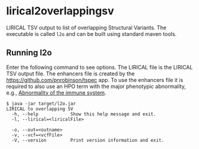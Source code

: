 # lirical2overlappingsv
LIRICAL TSV output to list of overlapping Structural Variants.
The executable is called ``l2o`` and can be built using standard
maven tools.



## Running l2o

Enter the following command to see options. The LIRICAL file is the 
LIRICAL TSV output file. The enhancers file is created by the
https://github.com/pnrobinson/tspec app. To use the enhancers file
it is required to also use an HPO term with the major phenotypic abnormality, 
e.g., [Abnormality of the immune system](https://hpo.jax.org/app/browse/term/HP:0002715).

```
$ java -jar target/l2o.jar
LIRICAL to overlapping SV
  -h, --help            Show this help message and exit.
  -l, --lirical=<liricalFile>

  -o, --out=<outname>
  -v, --vcf=<vcfFile>
  -V, --version         Print version information and exit.

```


